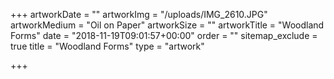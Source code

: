 +++
artworkDate = ""
artworkImg = "/uploads/IMG_2610.JPG"
artworkMedium = "Oil on Paper"
artworkSize = ""
artworkTitle = "Woodland Forms"
date = "2018-11-19T09:01:57+00:00"
order = ""
sitemap_exclude = true
title = "Woodland Forms"
type = "artwork"

+++
